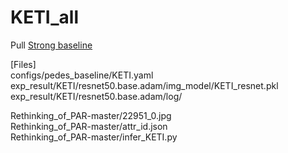 # KETI_all

Pull [Strong baseline](https://duckduckgo.com)

[Files]\
configs/pedes_baseline/KETI.yaml\
exp_result/KETI/resnet50.base.adam/img_model/KETI_resnet.pkl\
exp_result/KETI/resnet50.base.adam/log/

Rethinking_of_PAR-master/22951_0.jpg\
Rethinking_of_PAR-master/attr_id.json\
Rethinking_of_PAR-master/infer_KETI.py
